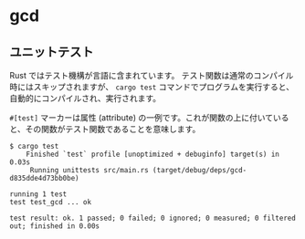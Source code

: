 # gcd

## ユニットテスト

Rust ではテスト機構が言語に含まれています。
テスト関数は通常のコンパイル時にはスキップされますが、 `cargo test` コマンドでプログラムを実行すると、自動的にコンパイルされ、実行されます。

`#[test]` マーカーは属性 (attribute) の一例です。これが関数の上に付いていると、その関数がテスト関数であることを意味します。

```
$ cargo test
    Finished `test` profile [unoptimized + debuginfo] target(s) in 0.03s
     Running unittests src/main.rs (target/debug/deps/gcd-d835dde4d73bb0be)

running 1 test
test test_gcd ... ok

test result: ok. 1 passed; 0 failed; 0 ignored; 0 measured; 0 filtered out; finished in 0.00s
```

